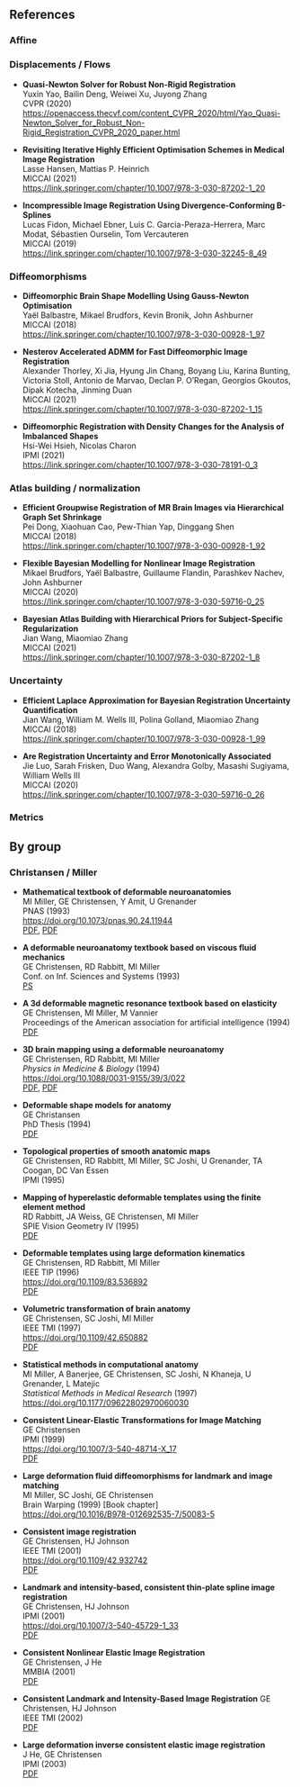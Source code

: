 ## References

### Affine


### Displacements / Flows

- **Quasi-Newton Solver for Robust Non-Rigid Registration** <br />
  Yuxin Yao, Bailin Deng, Weiwei Xu, Juyong Zhang <br />
  CVPR (2020) <br />
  https://openaccess.thecvf.com/content_CVPR_2020/html/Yao_Quasi-Newton_Solver_for_Robust_Non-Rigid_Registration_CVPR_2020_paper.html

- **Revisiting Iterative Highly Efficient Optimisation Schemes in Medical Image Registration** <br />
  Lasse Hansen, Mattias P. Heinrich <br />
  MICCAI (2021) <br />
  https://link.springer.com/chapter/10.1007/978-3-030-87202-1_20

- **Incompressible Image Registration Using Divergence-Conforming B-Splines** <br />
  Lucas Fidon, Michael Ebner, Luis C. Garcia-Peraza-Herrera, Marc Modat, Sébastien Ourselin, Tom Vercauteren <br />
  MICCAI (2019) <br />
  https://link.springer.com/chapter/10.1007/978-3-030-32245-8_49

### Diffeomorphisms

- **Diffeomorphic Brain Shape Modelling Using Gauss-Newton Optimisation** <br />
  Yaël Balbastre, Mikael Brudfors, Kevin Bronik, John Ashburner <br />
  MICCAI (2018) <br />
  https://link.springer.com/chapter/10.1007/978-3-030-00928-1_97

- **Nesterov Accelerated ADMM for Fast Diffeomorphic Image Registration** <br />
  Alexander Thorley, Xi Jia, Hyung Jin Chang, Boyang Liu, Karina Bunting, Victoria Stoll, Antonio de Marvao, Declan P. O’Regan, Georgios Gkoutos, Dipak Kotecha, Jinming Duan <br />
  MICCAI (2021) <br />
  https://link.springer.com/chapter/10.1007/978-3-030-87202-1_15

- **Diffeomorphic Registration with Density Changes for the Analysis of Imbalanced Shapes** <br />
  Hsi-Wei Hsieh, Nicolas Charon  <br />
  IPMI (2021) <br />
  https://link.springer.com/chapter/10.1007/978-3-030-78191-0_3

### Atlas building / normalization

- **Efficient Groupwise Registration of MR Brain Images via Hierarchical Graph Set Shrinkage** <br />
  Pei Dong, Xiaohuan Cao, Pew-Thian Yap, Dinggang Shen <br />
  MICCAI (2018) <br />
  https://link.springer.com/chapter/10.1007/978-3-030-00928-1_92

- **Flexible Bayesian Modelling for Nonlinear Image Registration** <br />
  Mikael Brudfors, Yaël Balbastre, Guillaume Flandin, Parashkev Nachev, John Ashburner <br />
  MICCAI (2020) <br />
  https://link.springer.com/chapter/10.1007/978-3-030-59716-0_25

- **Bayesian Atlas Building with Hierarchical Priors for Subject-Specific Regularization** <br />
  Jian Wang, Miaomiao Zhang <br />
  MICCAI (2021) <br />
  https://link.springer.com/chapter/10.1007/978-3-030-87202-1_8

### Uncertainty 

- **Efficient Laplace Approximation for Bayesian Registration Uncertainty Quantification** <br />
  Jian Wang, William M. Wells III, Polina Golland, Miaomiao Zhang <br />
  MICCAI (2018) <br />
  https://link.springer.com/chapter/10.1007/978-3-030-00928-1_99

- **Are Registration Uncertainty and Error Monotonically Associated** <br />
  Jie Luo, Sarah Frisken, Duo Wang, Alexandra Golby, Masashi Sugiyama, William Wells III <br />
  MICCAI (2020) <br />
  https://link.springer.com/chapter/10.1007/978-3-030-59716-0_26
  
### Metrics


## By group

### Christansen / Miller

- **Mathematical textbook of deformable neuroanatomies** <br />
  MI Miller, GE Christensen, Y Amit, U Grenander <br />
  PNAS (1993) <br />
  https://doi.org/10.1073/pnas.90.24.11944 <br />
  [PDF](https://www.pnas.org/doi/pdf/10.1073/pnas.90.24.11944?download=true), [PDF](http://user.engineering.uiowa.edu/~gec/papers/miller-christensen-grenander-pnas93.pdf)

- **A deformable neuroanatomy textbook based on viscous fluid mechanics** <br />
  GE Christensen, RD Rabbitt, MI Miller <br />
  Conf. on Inf. Sciences and Systems (1993) <br />
  [PS](http://user.engineering.uiowa.edu/~gec/papers/christensen_JHpaper.ps.gz)

- **A 3d deformable magnetic resonance textbook based on elasticity** <br />
  GE Christensen, MI Miller, M Vannier <br />
  Proceedings of the American association for artificial intelligence (1994) <br />
  [PDF](https://www.academia.edu/download/46371618/A_3D_Deformable_Magnetic_Resonance_Textb20160609-17937-7w0fpv.pdf)

- **3D brain mapping using a deformable neuroanatomy** <br />
  GE Christensen, RD Rabbitt, MI Miller <br />
  _Physics in Medicine & Biology_ (1994) <br />
  https://doi.org/10.1088/0031-9155/39/3/022 <br />
  [PDF](https://iopscience.iop.org/article/10.1088/0031-9155/39/3/022/pdf?casa_token=VjM9MQ0cvDcAAAAA:O3BfdQLd_OjyX4EjibsJkszpqsT37C4xdGrmLm8qVD0ZaOQmXt0dTu2VYzOEiE29EspZhk8BGjfQ58I1BajqpivxSqo),
  [PDF](http://user.engineering.uiowa.edu/~gec/papers/christensen_phys_med_bio94.pdf)

- **Deformable shape models for anatomy** <br />
  GE Christansen <br />
  PhD Thesis (1994) <br />
  [PDF](https://www.proquest.com/openview/d04c5fb1b3f5d8ba7f5fd17dadf37459/1?pq-origsite=gscholar&cbl=18750&diss=y)

- **Topological properties of smooth anatomic maps** <br />
  GE Christensen, RD Rabbitt, MI Miller, SC Joshi, U Grenander, TA Coogan, DC Van Essen <br />
  IPMI (1995)

- **Mapping of hyperelastic deformable templates using the finite element method** <br />
  RD Rabbitt, JA Weiss, GE Christensen, MI Miller <br />
  SPIE Vision Geometry IV (1995) <br />
  [PDF](http://www.sci.utah.edu/publications/rabbitt95/spie95.pdf)

- **Deformable templates using large deformation kinematics** <br />
  GE Christensen, RD Rabbitt, MI Miller <br />
  IEEE TIP (1996) <br />
  https://doi.org/10.1109/83.536892 <br />
  [PDF](http://user.engineering.uiowa.edu/~gec/papers/christensen_tip96.pdf)

- **Volumetric transformation of brain anatomy** <br />
  GE Christensen, SC Joshi, MI Miller <br />
  IEEE TMI (1997) <br />
  https://doi.org/10.1109/42.650882 <br />
  [PDF](http://user.engineering.uiowa.edu/~gec/papers/christensen_tmi97.pdf)

- **Statistical methods in computational anatomy** <br />
  MI Miller, A Banerjee, GE Christensen, SC Joshi, N Khaneja, U Grenander, L Matejic <br />
  _Statistical Methods in Medical Research_ (1997) <br />
  https://doi.org/10.1177/09622802970060030

- **Consistent Linear-Elastic Transformations for Image Matching** <br />
  GE Christensen <br />
  IPMI (1999) <br />
  https://doi.org/10.1007/3-540-48714-X_17 <br />
  [PDF](http://user.engineering.uiowa.edu/~gec/papers/christensen_ipmi99.pdf)

- **Large deformation fluid diffeomorphisms for landmark and image matching** <br/>
  MI Miller, SC Joshi, GE Christensen <br />
  Brain Warping (1999) [Book chapter] <br />
  https://doi.org/10.1016/B978-012692535-7/50083-5

- **Consistent image registration** <br />
  GE Christensen, HJ Johnson <br />
  IEEE TMI (2001) <br />
  https://doi.org/10.1109/42.932742 <br />
  [PDF](http://user.engineering.uiowa.edu/~gec/papers/christensen_consistent.pdf)

- **Landmark and intensity-based, consistent thin-plate spline image registration** <br />
  GE Christensen, HJ Johnson <br />
  IPMI (2001) <br />
  https://doi.org/10.1007/3-540-45729-1_33 <br />
  [PDF](https://www.researchgate.net/profile/Hans-Johnson/publication/221197030_Landmark_and_Intensity-Based_Consistent_Thin-Plate_Spline_Image_Registration/links/09e4150f45fbf4d5d2000000/Landmark-and-Intensity-Based-Consistent-Thin-Plate-Spline-Image-Registration.pdf)

- **Consistent Nonlinear Elastic Image Registration** <br />
  GE Christensen, J He <br />
  MMBIA (2001) <br />
  [PDF](http://user.engineering.uiowa.edu/~gec/papers/christensen_mmbia01.pdf)

- **Consistent Landmark and Intensity-Based Image Registration**
  GE Christensen, HJ Johnson <br />
  IEEE TMI (2002) <br />
  [PDF](http://user.engineering.uiowa.edu/~gec/papers/johnson_christensen_tmi02.pdf)

- **Large deformation inverse consistent elastic image registration** <br />
  J He, GE Christensen <br />
  IPMI (2003) <br />
  [PDF](https://www.researchgate.net/profile/Gary-Christensen/publication/8369102_Large_Deformation_Inverse_Consistent_Elastic_Image_Registration/links/0c96053c6903d99c23000000/Large-Deformation-Inverse-Consistent-Elastic-Image-Registration.pdf)
  
